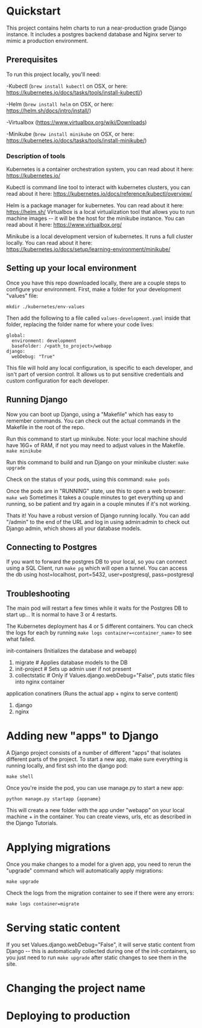 # Quickstart

This project contains helm charts to run a near-production grade Django instance. It includes a postgres backend database and Nginx server to mimic a production environment.

## Prerequisites
To run this project locally, you'll need:

-Kubectl (`brew install kubectl` on OSX, or here: https://kubernetes.io/docs/tasks/tools/install-kubectl/)

-Helm (`brew install helm` on OSX, or here: https://helm.sh/docs/intro/install/)

-Virtualbox (https://www.virtualbox.org/wiki/Downloads)

-Minikube (`brew install minikube` on OSX, or here: https://kubernetes.io/docs/tasks/tools/install-minikube/)


### Description of tools
Kubernetes is a container orchestration system, you can read about it here: https://kubernetes.io/

Kubectl is command line tool to interact with kubernetes clusters, you can read about it here: https://kubernetes.io/docs/reference/kubectl/overview/

Helm is a package manager for kubernetes. You can read about it here: https://helm.sh/
Virtualbox is a local virtualization tool that allows you to run machine images -- it will be the host for the minikube instance. You can read about it here: https://www.virtualbox.org/

Minikube is a local development version of kubernetes. It runs a full cluster locally. You can read about it here: https://kubernetes.io/docs/setup/learning-environment/minikube/

## Setting up your local environment
Once you have this repo downloaded locally, there are a couple steps to configure your environment. First, make a folder for your development "values" file:

`mkdir ./kubernetes/env-values`

Then add the following to a file called `values-development.yaml` inside that folder, replacing the folder name for where your code lives:

```
global:  
  environment: development  
  baseFolder: /<path_to_project>/webapp  
django:  
  webDebug: "True"  
```

This file will hold any local configuration, is specific to each developer, and isn't part of version control. It allows us to put sensitive credentials and custom configuration for each developer.

## Running Django
Now you can boot up Django, using a "Makefile" which has easy to remember commands. You can check out the actual commands in the Makefile in the root of the repo.

Run this command to start up minikube. Note: your local machine should have 16G+ of RAM, if not you may need to adjust values in the Makefile.
`make minikube`

Run this command to build and run Django on your minikube cluster:
`make upgrade`

Check on the status of your pods, using this command:
`make pods`

Once the pods are in "RUNNING" state, use this to open a web browser:
`make web`
Sometimes it takes a couple minutes to get everything up and running, so be patient and try again in a couple minutes if it's not working.

Thats it! You have a robust version of Django running locally. You can add "/admin" to the end of the URL and log in using admin:admin to check out Django admin, which shows all your database models.

## Connecting to Postgres
If you want to forward the postgres DB to your local, so you can connect using a SQL Client, run `make pg` which will open a tunnel. You can access the db using host=localhost, port=5432, user=postgresql, pass=postgresql

## Troubleshooting
The main pod will restart a few times while it waits for the Postgres DB to start up... It is normal to have 3 or 4 restarts.

The Kubernetes deployment has 4 or 5 different containers. You can check the logs for each by running `make logs container=<container_name>` to see what failed.

init-containers (Initializes the database and webapp)
1. migrate # Applies database models to the DB
2. init-project # Sets up admin user if not present
3. collectstatic # Only if Values.django.webDebug="False", puts static files into nginx container

application conatiners (Runs the actual app + nginx to serve content)
1. django
2. nginx



# Adding new "apps" to Django
A Django project consists of a number of different "apps" that isolates different parts of the project. To start a new app, make sure everything is running locally, and first ssh into the django pod:

`make shell`

Once you're inside the pod, you can use manage.py to start a new app:

`python manage.py startapp {appname}`

This will create a new folder with the app under "webapp" on your local machine + in the container. You can create views, urls, etc as described in the Django Tutorials.

# Applying migrations
Once you make changes to a model for a given app, you need to rerun the "upgrade" command which will automatically apply migrations:

`make upgrade`

Check the logs from the migration container to see if there were any errors:

`make logs container=migrate`

# Serving static content
If you set Values.django.webDebug="False", it will serve static content from Django -- this is automatically collected during one of the init-containers, so you just need to run `make upgrade` after static changes to see them in the site.

# Changing the project name
<todo>

# Deploying to production
<todo>
